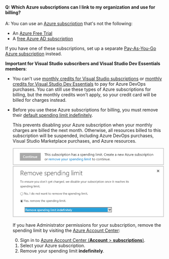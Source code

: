 

<a name="which-azure-sub-for-billing"></a>

#### Q: Which Azure subscriptions can I link to my organization and use for billing?

A: You can use an [Azure subscription](https://azure.microsoft.com/en-us/pricing/purchase-options/) 
that's not the following:

*	An [Azure Free Trial](https://azure.microsoft.com/en-us/offers/ms-azr-0044p/)
*	A [free Azure AD subscription](https://technet.microsoft.com/library/dn832618.aspx)

If you have one of these subscriptions, set up a separate 
[Pay-As-You-Go Azure subscription](https://azure.microsoft.com/en-us/offers/ms-azr-0003p/) 
instead. 

**Important for Visual Studio subscribers and Visual Studio Dev Essentials members**:

*	You can't use [monthly credits for Visual Studio subscriptions](https://azure.microsoft.com/en-us/pricing/member-offers/msdn-benefits-details/) 
or [monthly credits for Visual Studio Dev Essentials](https://azure.microsoft.com/en-us/offers/ms-azr-0022p/) to pay for Azure DevOps purchases. 
You can still use these types of Azure subscriptions for billing, 
but the monthly credits won't apply, so your credit card will be billed for charges instead.
 
* Before you use these Azure subscriptions for billing, you must remove their [default spending limit indefinitely](https://azure.microsoft.com/en-us/pricing/spending-limits/).

    This prevents disabling your Azure subscription 
    when your monthly charges are billed the next month. 
    Otherwise, all resources billed to this subscription 
    will be suspended, including Azure DevOps purchases,
    Visual Studio Marketplace purchases, and Azure resources.

    <img alt="Spending limit" src="_img/spending-limit.png" style="border: 1px solid #CCCCCC" />

    <img alt="Remove spending limit indefinitely" src="_img/azure-remove-spending-limit.png" style="border: 1px solid #CCCCCC" />

	If you have Administrator permissions for your subscription, 
	remove the spending limit by visiting the 
	[Azure Account Center](https://account.windowsazure.com):
	
	0.	Sign in to [Azure Account Center (**Account** > **subscriptions**)](https://portal.azure.com). 
	0.	Select your Azure subscription. 
	0.	Remove your spending limit **indefinitely**.

